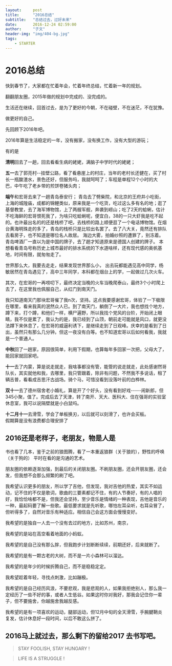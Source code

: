 ```yaml
---
layout:     post
title:      "2016总结"
subtitle:   "总结过去，过好未来"
date:       2016-12-24 02:59:00
author:     "子文"
header-img: "img/404-bg.jpg"
tags:
    - STARTER
---
```



# 2016总结

快到春节了，大家都在忙着年会，忙着年终总结，忙着新一年的规划。

翻翻朋友圈，2015年做的规划中完成的、没完成的。

生活还在继续，回首过去，是为了更好的今朝，不在碰壁，不在迷茫，不在犹豫。

做更好的自己。

先回顾下2016年吧。

2016年算是生活稳定的一年，没有搬家，没有换工作，没有大型的游玩；

有的是

 **清明**回去了一趟，回去看看生病的姥姥，满脑子中学时代的姥姥；

**五一**去了郭亮村--挂壁公路，看了看悬崖上的村庄，当年的老村长还健在，买了村长一瓶酸渣水，景色还好，但服务吗，我就呵呵了；车程是单程12个小时的大巴，中午吃了老乡带的煎饼卷猪头肉；

 **端午**和宏哥去来了一趟青岛泰安行；
 青岛去了劈柴院，和北京的王府井小吃街，上海的城隍庙，成都的锦鲤类似，原来我是一个吃货，吃过这么多有名的地；逛了基督教堂，去了海军博物馆，上了两艘军舰，奔袭到崂山；吃了2天的蛤蜊，估计不吃海鲜的宏哥恨死我了，为啥只吃蛤蜊呢，便宜白，38的一只大虾我是吃不起的。也许最出名的的还是栈桥了吧，去栈桥的路上顺便逛了一个电话博物馆。在烟台黄海明珠走的多了，青岛的栈桥只是比较出名罢了。去了八大关，竟然还有排队去看房子，也不知道是哪位名人故居。
 海边大雾，拍婚纱照的遭罪了，别冻着。青岛啤酒厂一直以为是中国的牌子，去了趟才知道原来是德国人创建的牌子。
 本想看看青岛号称历史上城市最好的排水系统的下水道啥样，还有现代感的奥帆基地，时间有限，就匆匆走了。
 
 世界那么大，我要去走走，结果发现世界那么小， 出去玩都能遇见高中同学，杨敏居然在青岛遇见了，高中三年同学，本科都在烟台上的学，一起做过几次火车。
 
其次，在宏哥的一再唠叨下，最终决定当晚的火车当晚爬泰山，最终3个小时爬上去了，在这里我也佩服自己，从红门到南天门。

 我只知道南天门那块宏哥催了我n次，坚持。这点我要感谢宏哥，体验了一下极限在哪里，看来我真的泯然众人已。到了南天门，躺倒了一大片，我也想找个地方，蹲下来，打个蹲，和他们一样，横尸遍野，所以我找个党风的台阶，开始闭上眼睛，我不仅是累了，我认为的是，我已经到了山顶，朝前走可能就是风口，就更没法蹲下来休息了，在宏哥的威逼利诱下，是继续走到了日观峰。庆幸的是看到了日出，虽然只有那么几分钟。但这一夜没有白等。也不知道宏哥以后如何看我，我就是一个普通人。
 
**中秋**回了一趟家，原因很简单，利用下假期，也算每年多回家一次把，父母大了，能回家就回家吧。

**十一**去了内蒙，算是说走就走，我啥事都没有管，能管的说走就走，此处感谢然哥队长，其实就他和我，去哪里，我只管跟着，除非有问题，不然我不多说话，租了辆吉普，看看成吉思汗古战场。骑个马，可惜没看到没落叶前的白桦林。
 
 **双十一**去了德州宿舍老小婚礼，算是开了个好头，没有看到好戏-----闹新郎，但345小聚，值了。完成后去了天津，转了南开、天大、医科大、住在强哥的实验室休息室，我可以说隔壁就是小白鼠吗。
 
**十二月十一**去滑雪，学会了单板换刃，以后就可以刻滑了，也许会买板。		
假期算是没有浪费都合理安排了

## 2016还是老样子，老朋友，物是人是

书也看了几本，鉴于之前的狼图腾，看了一本重返狼群（关于狼的），野性的呼唤（关于狗的）
平时在看的是沟通的艺术。

朋友圈的依赖逐渐加强，到最后的关闭朋友圈。不刷朋友圈，还会开朋友圈，还会发，但我想不会那么频繁的刷了吧。

我希望认识更多的朋友，所以学了吉他，但发现，我对吉他的热爱，其实不如运动，记不住的不仅是歌词，歌曲的三要素都记不住，有的人节奏好，有的人唱的好，我恰恰啥都不是，但我还会坚持，至少音乐是情绪的一种表现，吉他是音乐的一种，最起码要了解一些歌。最低要求就是先听歌，哪怕左耳朵听，右耳朵冒了，但听得多了，自然对音乐有种适应。相信自己会这方面会慢慢变好。

我希望的是独自一人去一个没有去过的地方，比如苏州，南京，

我希望的是站在高空看着地面的小蚂蚁。

我希望的是自己没有那么胖，但我跑步计划断断续续，前期还好，后来就断了。

我希望的是有一颗古老的大树，而不是一片小森林可以溜达。 

我希望的是年少的时候折腾自己，而不是稳稳定定。

我希望趁着年轻，寻找点刺激，比如蹦极。

我希望的是自己经历风浪，不要悲观，我是悲观的人，如果我拒绝别人，那么我一定经历了一些不好的事，或者人生低谷。如果这时你对我好，那我会记住你一辈子，但不要施舍，你越施舍我越反感。

我希望的是有一项喜欢的运动，腿部运动，但12月中旬的全天滑雪，手腕腱鞘炎复发，估计休息好一段时间，以后不敢这么拼了。

## 2016马上就过去，那么剩下的留给2017	去书写吧。



>  STAY FOOLISH, STAY HUNGARY !


>  LIFE IS A STRUGGLE !


























